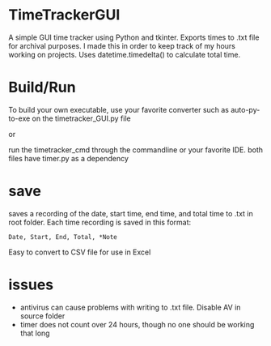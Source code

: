 # TimeTrackerGUI
A simple GUI time tracker using Python and tkinter. Exports times to .txt file for archival purposes. 
I made this in order to keep track of my hours working on projects.
Uses datetime.timedelta() to calculate total time.

# Build/Run
To build your own executable, use your favorite converter such as auto-py-to-exe on the timetracker_GUI.py file

or

run the timetracker_cmd through the commandline or your favorite IDE.
both files have timer.py as a dependency

# save
saves a recording of the date, start time, end time, and total time to .txt in root folder.
Each time recording is saved in this format: 
```
Date, Start, End, Total, *Note
```
Easy to convert to CSV file for use in Excel

# issues
- antivirus can cause problems with writing to .txt file. Disable AV in source folder
- timer does not count over 24 hours, though no one should be working that long

